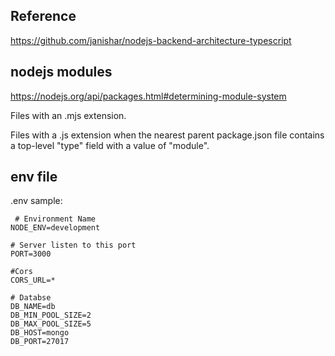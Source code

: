 ## Reference 

https://github.com/janishar/nodejs-backend-architecture-typescript


## nodejs modules 

https://nodejs.org/api/packages.html#determining-module-system

Files with an .mjs extension.

Files with a .js extension when the nearest parent package.json file contains a top-level "type" field with a value of "module".

## env file 

.env sample: 

``` env
 # Environment Name
NODE_ENV=development

# Server listen to this port
PORT=3000

#Cors
CORS_URL=*

# Databse
DB_NAME=db
DB_MIN_POOL_SIZE=2
DB_MAX_POOL_SIZE=5
DB_HOST=mongo
DB_PORT=27017
```
